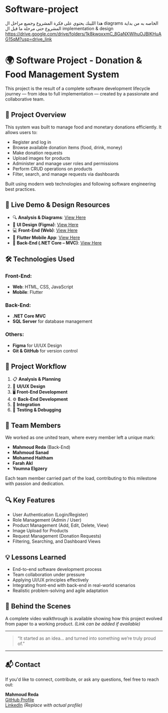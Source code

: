 # Software-project
  هذا اللينك يحتوي على فكرة المشروع وجميع مراحل ال diagrams الخاصه به من بداية المشروع حتى مرحلة ما قبل ال implementation & design 
  https://drive.google.com/drive/folders/1k8kwoxxmC_8GaNXWIhuOJBIKHuAG15qM?usp=drive_link
# 🌍 Software Project - Donation & Food Management System

This project is the result of a complete software development lifecycle journey — from idea to full implementation — created by a passionate and collaborative team.

## 🎯 Project Overview

This system was built to manage food and monetary donations efficiently. It allows users to:

- Register and log in
- Browse available donation items (food, drink, money)
- Make donation requests
- Upload images for products
- Administer and manage user roles and permissions
- Perform CRUD operations on products
- Filter, search, and manage requests via dashboards

Built using modern web technologies and following software engineering best practices.

## 🚀 Live Demo & Design Resources

- 🔍 **Analysis & Diagrams**: [View Here](https://drive.google.com/drive/folders/1k8kwoxxmC_8GaNXWIhuOJBIKHuAG15qM?usp=drive_link)
- 🎨 **UI Design (Figma)**: [View Here](https://lnkd.in/dCmRZm7S)
- 💻 **Front-End (Web)**: [View Here](https://lnkd.in/dnMdRHGG)
- 📱 **Flutter Mobile App**: [View Here](https://lnkd.in/dASGkgQ7)
- 🧠 **Back-End (.NET Core – MVC)**: [View Here](https://lnkd.in/duuCyett)

## 🛠️ Technologies Used

### Front-End:
- **Web**: HTML, CSS, JavaScript
- **Mobile**: Flutter

### Back-End:
- **.NET Core MVC**
- **SQL Server** for database management

### Others:
- **Figma** for UI/UX Design
- **Git & GitHub** for version control

## 📂 Project Workflow

1. 📋 **Analysis & Planning**
2. 🎨 **UI/UX Design**
3. 🖥️ **Front-End Development**
4. ⚙️ **Back-End Development**
5. 🔗 **Integration**
6. 🧪 **Testing & Debugging**

## 👥 Team Members

We worked as one united team, where every member left a unique mark:

- **Mahmoud Reda** (Back-End)
- **Mahmoud Sanad**
- **Mohamed Haitham**
- **Farah Akl**
- **Youmna Elgzery**

Each team member carried part of the load, contributing to this milestone with passion and dedication.

## 🔍 Key Features

- User Authentication (Login/Register)
- Role Management (Admin / User)
- Product Management (Add, Edit, Delete, View)
- Image Upload for Products
- Request Management (Donation Requests)
- Filtering, Searching, and Dashboard Views

## 💡 Lessons Learned

- End-to-end software development process
- Team collaboration under pressure
- Applying UI/UX principles effectively
- Integrating front-end with back-end in real-world scenarios
- Realistic problem-solving and agile adaptation

## 🎥 Behind the Scenes

A complete video walkthrough is available showing how this project evolved from paper to a working product. *(Link can be added if available)*

---

> “It started as an idea… and turned into something we’re truly proud of.”

---

## 📬 Contact

If you'd like to connect, contribute, or ask any questions, feel free to reach out:

**Mahmoud Reda**  
[GitHub Profile](https://github.com/mahmoudreda4424)  
[LinkedIn](https://www.linkedin.com/in/your-profile) *(Replace with actual profile)*

